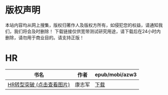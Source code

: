 # 版权声明

本站内容均从网上搜集，版权归著作人及版权方所有，如侵犯您的权益，请通知我们，我们将会及时删除！ 下载链接仅供宽带测试研究用途，请下载后在24小时内删除，请勿用于商业目的。请支持正版！

# HR

| 书名 | 作者 | epub/mobi/azw3 |
| --- | --- | --- |
| [HR转型突破 (点击查看图片)](https://www.dushupai.com/attachment/2024/06/03/051f54af2fbaea7a.jpg) | 康志军 | [下载](https://url89.ctfile.com/f/31084289-1357016836-d313c3?p=8866) |
